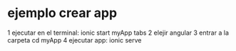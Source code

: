 # ejemplo crear app
1 ejecutar en el terminal: ionic start myApp tabs 
2 elejir angular
3 entrar a la carpeta cd myApp
4 ejecutar app: ionic serve
